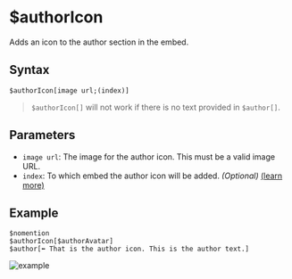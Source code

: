 # $authorIcon
Adds an icon to the author section in the embed.

## Syntax
```
$authorIcon[image url;(index)]
```
> `$authorIcon[]` will not work if there is no text provided in `$author[]`.
> 
## Parameters
- `image url`: The image for the author icon. This must be a valid image URL.
- `index`: To which embed the author icon will be added. _(Optional)_ [(learn more)](../resources/embedIndexes.md)

## Example
```
$nomention
$authorIcon[$authorAvatar]
$author[⬅️ That is the author icon. This is the author text.]
```

![example](https://user-images.githubusercontent.com/113303649/209976219-44583abf-be27-4874-bfff-331d51f45f1e.png)

